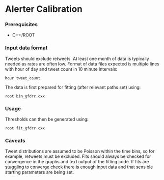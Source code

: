 # Alerter Calibration

### Prerequisites
- C++/ROOT

### Input data format

Tweets should exclude retweets.  At least one month of data is typically needed as rates are often low.  Format of data files expected is multiple lines with hour of day and tweet count in 10 minute intervals:

```
hour tweet_count
```

The data is first prepared for fitting (after relevant paths set) using:

```
root bin_gfdrr.cxx
```


### Usage

Thresholds can then be generated using:

```
root fit_gfdrr.cxx
```

### Caveats

Tweet distributions are assumed to be Poisson within the time bins, so for example, retweets must be excluded.  Fits should always be checked for convergence in the graphs and text output of the fitting code.  If fits are stuggling to converge check there is enough input data and that sensible starting parameters are being set.

